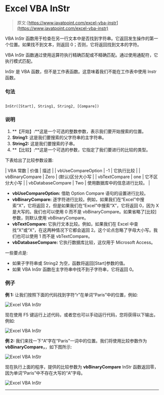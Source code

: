 # Excel VBA InStr

> 原文:[https://www.javatpoint.com/excel-vba-instr](https://www.javatpoint.com/excel-vba-instr)

VBA InStr 函数用于检查在另一行文本中是否找到字符串。它返回发生操作的第一个位置。如果找不到文本，则返回 0；否则，它将返回找到文本的字符。

VBA InStr 函数通过使用运算符执行精确匹配或不精确匹配。通过使用通配符，它执行模式匹配。

InStr 是 VBA 函数，但不是工作表函数。这意味着我们不能在工作表中使用 Instr 函数。

### 句法

```

InStr([Start], String1, String2, [Compare])

```

### 说明

1.  **【开始】:**这是一个可选的整数参数，表示我们要开始搜索的位置。
2.  **String1:** 这是我们要搜索的父字符串的主字符串。
3.  **String2:** 这是我们要搜索的子串。
4.  **【比较】:**这是一个可选的参数，它指定了我们要进行的比较的类型。

下表给出了比较参数设置:

| VBA 常数 | 价值 | 描述 |
| vbUseCompareOption | -1 | 它执行比较 |
| vbBinaryCompare | Zero | (默认)区分大小写 |
| vbTextCompare | one | 它不区分大小写 |
| vbDatabaseCompare | Two | 使用数据库中的信息进行比较。 |

*   **vbUseCompareOption:** 借助 Option Compare 语句的设置进行比较。
*   **vbBinaryCompare:** 逐字符进行比较。例如，如果我们在“Excel”中搜索“X”，它将返回 2，但是如果我们在“Excel”中搜索“X”，它将返回 0，因为 X 是大写的。我们也可以使用 0 而不是 vbBinaryCompare。如果省略了[比较]参数，则默认使用 vbBinaryCompare。
*   **vbTextCompare:** 它执行文本比较。例如，如果我们在 Excel 中查找“X”或“X”，在这两种情况下它都会返回 2。这个论点忽略了字母大小写。我们也可以使用 1 而不是 vbTextCompare。
*   **vbDatabaseCompare:** 它执行数据库比较，这仅用于 Microsoft Access。

一些要点是:

*   如果子字符串或 String2 为空，函数将返回[Start]参数的值。
*   如果 VBA InStr 函数在主字符串中找不到子字符串，它将返回 0。

### 例子

**例 1:** 让我们按照下面的代码找到字符“r”在单词“Paris”中的位置，例如:

![Excel VBA InStr](../Images/ca20a2268b4d79d3cfb45fe92d8fac3f.png)

现在使用 F5 键运行上述代码，或者您也可以手动运行代码，您将获得以下输出，例如:

![Excel VBA InStr](../Images/ba4af6406d06dd3b3b9cdeef2a9add06.png)

**例 2:** 我们来找一下“A”字在“Paris”一词中的位置。我们将使用比较参数作为 **vbBinaryCompare，**，如下图所示:

![Excel VBA InStr](../Images/b436309eedb3219381e69c8cbf80d9e2.png)

现在执行上面的程序，提供的比较参数为 **vbBinaryCompare** InStr 函数返回零，因为单词“Paris”中不存在大写的“A”字母。

![Excel VBA InStr](../Images/f9ab5b559f6cedc580340da05c0e6c44.png)

* * *